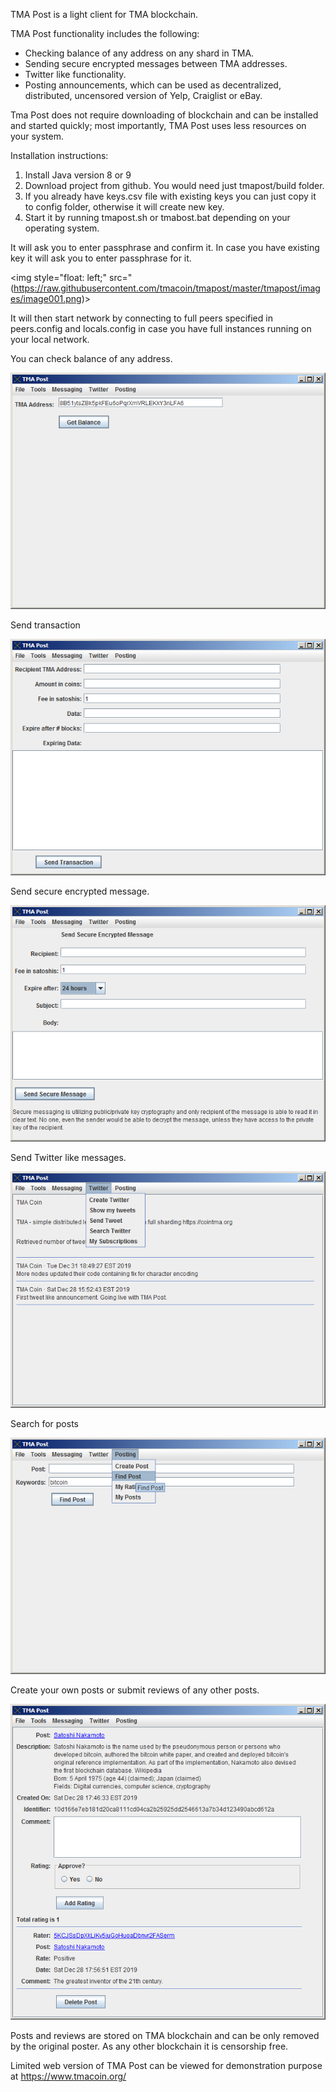 TMA Post is a light client for TMA blockchain.

TMA Post functionality includes the following:

* Checking balance of any address on any shard in TMA.
* Sending secure encrypted messages between TMA addresses.
* Twitter like functionality.
* Posting announcements,  which can be used as decentralized, distributed, uncensored version of Yelp, Craiglist or eBay.

Tma Post does not require downloading of blockchain and can be installed and started quickly; most importantly, TMA Post uses less resources on your system. 

Installation instructions:

1. Install Java version 8 or 9
2. Download project from github. You would need just tmapost/build folder. 
3. If you already have keys.csv file with existing keys you can just copy it to config folder, otherwise it will create new key. 
4. Start it by running tmapost.sh or tmabost.bat depending on your operating system.

It will ask you to enter passphrase and confirm it. In case you have existing key it will ask you to enter passphrase for it.<br>

<img style="float: left;" src="(https://raw.githubusercontent.com/tmacoin/tmapost/master/tmapost/images/image001.png)>

It will then start network by connecting to full peers specified in peers.config and locals.config in case you have full instances running on your local network.

You can check balance of any address.

![Balance](https://raw.githubusercontent.com/tmacoin/tmapost/master/tmapost/images/image002.png)

Send transaction

![Transaction](https://raw.githubusercontent.com/tmacoin/tmapost/master/tmapost/images/image003.png)

Send secure encrypted message.

![Secure Message](https://raw.githubusercontent.com/tmacoin/tmapost/master/tmapost/images/image004.png)

Send Twitter like messages.

![Twitter](https://raw.githubusercontent.com/tmacoin/tmapost/master/tmapost/images/image005.png)

Search for posts

![Search for posts](https://raw.githubusercontent.com/tmacoin/tmapost/master/tmapost/images/image006.png)

Create your own posts or submit reviews of any other posts.

![View Post](https://raw.githubusercontent.com/tmacoin/tmapost/master/tmapost/images/image007.png)

Posts and reviews are stored on TMA blockchain and can be only removed by the original poster. As any other blockchain it is censorship free.

Limited web version of TMA Post can be viewed for demonstration purpose at https://www.tmacoin.org/

